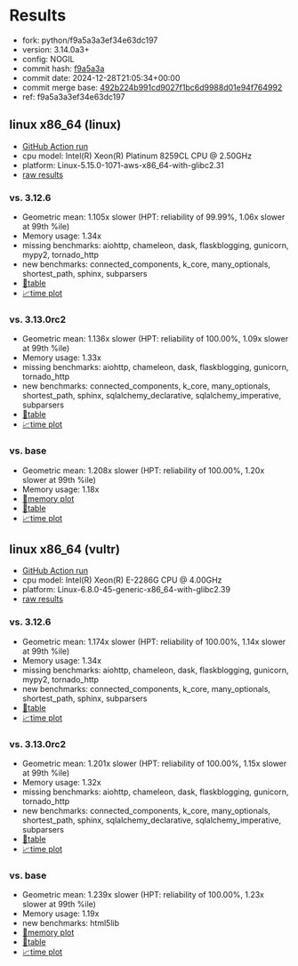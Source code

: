 # Results

- fork: python/f9a5a3a3ef34e63dc197
- version: 3.14.0a3+
- config: NOGIL
- commit hash: [f9a5a3a](https://github.com/python/cpython/commit/f9a5a3a)
- commit date: 2024-12-28T21:05:34+00:00
- commit merge base: [492b224b991cd9027f1bc6d9988d01e94f764992](https://github.com/python/cpython/commit/492b224b991cd9027f1bc6d9988d01e94f764992)
- ref: f9a5a3a3ef34e63dc197

## linux x86_64 (linux)

- [GitHub Action run](https://github.com/facebookexperimental/free-threading-benchmarking/actions/runs/12530819968)
- cpu model: Intel(R) Xeon(R) Platinum 8259CL CPU @ 2.50GHz
- platform: Linux-5.15.0-1071-aws-x86_64-with-glibc2.31
- [raw results](bm-20241228-linux-x86_64-python-f9a5a3a3ef34e63dc197-3.14.0a3%2B-f9a5a3a.json)

### vs. 3.12.6

- Geometric mean: 1.105x slower (HPT: reliability of 99.99%, 1.06x slower at 99th %ile)
- Memory usage: 1.34x
- missing benchmarks: aiohttp, chameleon, dask, flaskblogging, gunicorn, mypy2, tornado_http
- new benchmarks: connected_components, k_core, many_optionals, shortest_path, sphinx, subparsers
- [📄table](bm-20241228-linux-x86_64-python-f9a5a3a3ef34e63dc197-3.14.0a3%2B-f9a5a3a-vs-3.12.6.md)
- [📈time plot](bm-20241228-linux-x86_64-python-f9a5a3a3ef34e63dc197-3.14.0a3%2B-f9a5a3a-vs-3.12.6.svg)

### vs. 3.13.0rc2

- Geometric mean: 1.136x slower (HPT: reliability of 100.00%, 1.09x slower at 99th %ile)
- Memory usage: 1.33x
- missing benchmarks: aiohttp, chameleon, dask, flaskblogging, gunicorn, tornado_http
- new benchmarks: connected_components, k_core, many_optionals, shortest_path, sphinx, sqlalchemy_declarative, sqlalchemy_imperative, subparsers
- [📄table](bm-20241228-linux-x86_64-python-f9a5a3a3ef34e63dc197-3.14.0a3%2B-f9a5a3a-vs-3.13.0rc2.md)
- [📈time plot](bm-20241228-linux-x86_64-python-f9a5a3a3ef34e63dc197-3.14.0a3%2B-f9a5a3a-vs-3.13.0rc2.svg)

### vs. base

- Geometric mean: 1.208x slower (HPT: reliability of 100.00%, 1.20x slower at 99th %ile)
- Memory usage: 1.18x
- [🧠memory plot](bm-20241228-linux-x86_64-python-f9a5a3a3ef34e63dc197-3.14.0a3%2B-f9a5a3a-vs-base-mem.svg)
- [📄table](bm-20241228-linux-x86_64-python-f9a5a3a3ef34e63dc197-3.14.0a3%2B-f9a5a3a-vs-base.md)
- [📈time plot](bm-20241228-linux-x86_64-python-f9a5a3a3ef34e63dc197-3.14.0a3%2B-f9a5a3a-vs-base.svg)

## linux x86_64 (vultr)

- [GitHub Action run](https://github.com/facebookexperimental/free-threading-benchmarking/actions/runs/12530819968)
- cpu model: Intel(R) Xeon(R) E-2286G CPU @ 4.00GHz
- platform: Linux-6.8.0-45-generic-x86_64-with-glibc2.39
- [raw results](bm-20241228-vultr-x86_64-python-f9a5a3a3ef34e63dc197-3.14.0a3%2B-f9a5a3a.json)

### vs. 3.12.6

- Geometric mean: 1.174x slower (HPT: reliability of 100.00%, 1.14x slower at 99th %ile)
- Memory usage: 1.34x
- missing benchmarks: aiohttp, chameleon, dask, flaskblogging, gunicorn, mypy2, tornado_http
- new benchmarks: connected_components, k_core, many_optionals, shortest_path, sphinx, subparsers
- [📄table](bm-20241228-vultr-x86_64-python-f9a5a3a3ef34e63dc197-3.14.0a3%2B-f9a5a3a-vs-3.12.6.md)
- [📈time plot](bm-20241228-vultr-x86_64-python-f9a5a3a3ef34e63dc197-3.14.0a3%2B-f9a5a3a-vs-3.12.6.svg)

### vs. 3.13.0rc2

- Geometric mean: 1.201x slower (HPT: reliability of 100.00%, 1.15x slower at 99th %ile)
- Memory usage: 1.32x
- missing benchmarks: aiohttp, chameleon, dask, flaskblogging, gunicorn, tornado_http
- new benchmarks: connected_components, k_core, many_optionals, shortest_path, sphinx, sqlalchemy_declarative, sqlalchemy_imperative, subparsers
- [📄table](bm-20241228-vultr-x86_64-python-f9a5a3a3ef34e63dc197-3.14.0a3%2B-f9a5a3a-vs-3.13.0rc2.md)
- [📈time plot](bm-20241228-vultr-x86_64-python-f9a5a3a3ef34e63dc197-3.14.0a3%2B-f9a5a3a-vs-3.13.0rc2.svg)

### vs. base

- Geometric mean: 1.239x slower (HPT: reliability of 100.00%, 1.23x slower at 99th %ile)
- Memory usage: 1.19x
- new benchmarks: html5lib
- [🧠memory plot](bm-20241228-vultr-x86_64-python-f9a5a3a3ef34e63dc197-3.14.0a3%2B-f9a5a3a-vs-base-mem.svg)
- [📄table](bm-20241228-vultr-x86_64-python-f9a5a3a3ef34e63dc197-3.14.0a3%2B-f9a5a3a-vs-base.md)
- [📈time plot](bm-20241228-vultr-x86_64-python-f9a5a3a3ef34e63dc197-3.14.0a3%2B-f9a5a3a-vs-base.svg)


